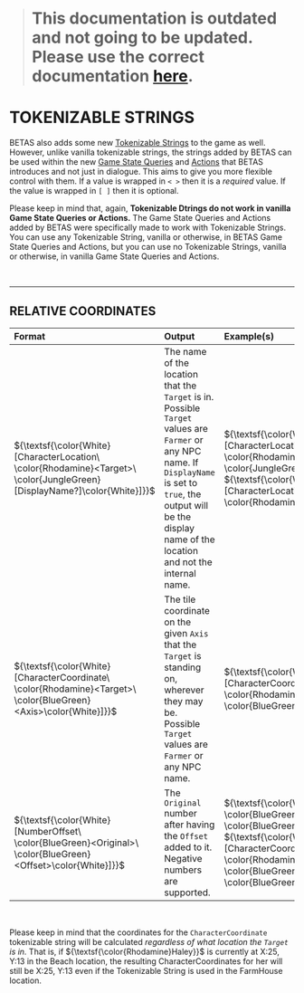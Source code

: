 ﻿> # This documentation is outdated and not going to be updated. Please use the correct documentation [here](https://stardew.button.gay/docs/betas).

# TOKENIZABLE STRINGS

BETAS also adds some new [Tokenizable Strings](https://stardewvalleywiki.com/Modding:Tokenizable_strings) to the game as well. However, unlike vanilla tokenizable strings, the strings added by BETAS can be used within the new [Game State Queries](GameStateQueries.md) and [Actions](Actions.md) that BETAS introduces and not just in dialogue. This aims to give you more flexible control with them. If a value is wrapped in `< >` then it is a _required_ value. If the value is wrapped in `[ ]` then it is optional.

Please keep in mind that, again, **Tokenizable Dtrings do not work in vanilla Game State Queries or Actions.** The Game State Queries and Actions added by BETAS were specifically made to work with Tokenizable Strings. You can use any Tokenizable String, vanilla or otherwise, in BETAS Game State Queries and Actions, but you can use no Tokenizable Strings, vanilla or otherwise, in vanilla Game State Queries and Actions.

<br>

* * *

## RELATIVE COORDINATES <a name="Coordinates"></a>

| Format                                                                                                                     | Output                                                                                                                                                                                                                     | Example(s)                                                                                                                                                                                                                                                       |
|:---------------------------------------------------------------------------------------------------------------------------|:---------------------------------------------------------------------------------------------------------------------------------------------------------------------------------------------------------------------------|:-----------------------------------------------------------------------------------------------------------------------------------------------------------------------------------------------------------------------------------------------------------------|
| $`{\textsf{\color{White}[CharacterLocation\ \color{Rhodamine}<Target>\ \color{JungleGreen}[DisplayName?]\color{White}]}}`$ | The name of the location that the `Target` is in. Possible `Target` values are `Farmer` or any NPC name. If `DisplayName` is set to `true`, the output will be the display name of the location and not the internal name. | $`{\textsf{\color{White}[CharacterLocation\ \color{Rhodamine}Haley\ \color{JungleGreen}true\color{White}]}}`$<br>$`{\textsf{\color{White}[CharacterLocation\ \color{Rhodamine}Emily\color{White}]}}`$                                                            |
| $`{\textsf{\color{White}[CharacterCoordinate\ \color{Rhodamine}<Target>\ \color{BlueGreen}<Axis>\color{White}]}}`$         | The tile coordinate on the given `Axis` that the `Target` is standing on, wherever they may be. Possible `Target` values are `Farmer` or any NPC name.                                                                     | $`{\textsf{\color{White}[CharacterCoordinate\ \color{Rhodamine}Haley\ \color{BlueGreen}X\color{White}]}}`$                                                                                                                                                       |
| $`{\textsf{\color{White}[NumberOffset\ \color{BlueGreen}<Original>\ \color{BlueGreen}<Offset>\color{White}]}}`$            | The `Original` number after having the `Offset` added to it. Negative numbers are supported.                                                                                                                               | $`{\textsf{\color{White}[NumberOffset\ \color{BlueGreen}5\ \color{BlueGreen}-3\color{White}]}}`$<br>$`{\textsf{\color{White}[NumberOffset\ [CharacterCoordinate\ \color{Rhodamine}Haley\ \color{BlueGreen}Y\color{White}]\ \color{BlueGreen}10\color{White}]}}`$ |
<br>

Please keep in mind that the coordinates for the `CharacterCoordinate` tokenizable string will be calculated _regardless of what location the `Target` is in._ That is, if $`{\textsf{\color{Rhodamine}Haley}}`$ is currently at X:25, Y:13 in the Beach location, the resulting CharacterCoordinates for her will still be X:25, Y:13 even if the Tokenizable String is used in the FarmHouse location.